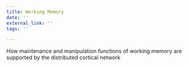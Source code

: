```yaml
---
title: Working Memory
date: ''
external_link: ''
tags: ''

---
```


How maintenance and manipulation functions of working memory are supported by the distributed cortical network

<!--more-->
